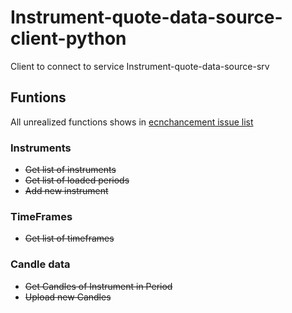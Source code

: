 # Instrument-quote-data-source-client-python
Client to connect to service Instrument-quote-data-source-srv

## Funtions
All unrealized functions shows in [ecnchancement issue list](https://github.com/Instrument-Data-Source/Instrument-quote-data-source-client-python/issues?q=is%3Aissue+is%3Aopen+label%3Aenhancement)
### Instruments
- ~~Get list of instruments~~
- ~~Get list of loaded periods~~
- ~~Add new instrument~~
### TimeFrames
- ~~Get list of timeframes~~

### Candle data
- ~~Get Candles of Instrument in Period~~
- ~~Upload new Candles~~
